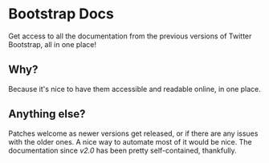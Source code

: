 Bootstrap Docs
==============
Get access to all the documentation from the previous versions of
Twitter Bootstrap, all in one place!

Why?
---
Because it's nice to have them accessible and readable online, in one
place.

Anything else?
--------------
Patches welcome as newer versions get released, or if there are any
issues with the older ones. A nice way to automate most of it would be
nice. The documentation since *v2.0* has been pretty self-contained, thankfully.
